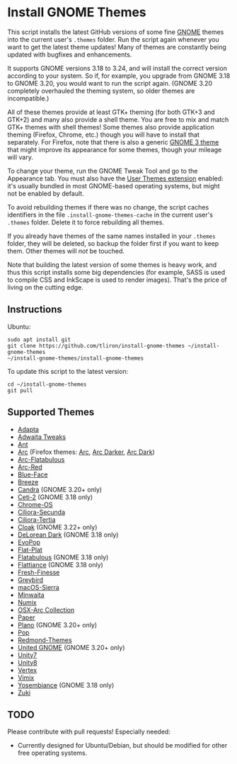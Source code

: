 Install GNOME Themes
====================

This script installs the latest GitHub versions of some fine [GNOME](https://www.gnome.org/) themes into the current user's `.themes` folder. Run the script again whenever you want to get the latest theme updates! Many of themes are constantly being updated with bugfixes and enhancements.

It supports GNOME versions 3.18 to 3.24, and will install the correct version according to your system. So if, for example, you upgrade from GNOME 3.18 to GNOME 3.20, you would want to run the script again. (GNOME 3.20 completely overhauled the theming system, so older themes are incompatible.)

All of these themes provide at least GTK+ theming (for both GTK+3 and GTK+2) and many also provide a shell theme. You are free to mix and match GTK+ themes with shell themes! Some themes also provide application theming (Firefox, Chrome, etc.) though you will have to install that separately. For Firefox, note that there is also a generic [GNOME 3 theme](https://addons.mozilla.org/en-US/firefox/addon/adwaita/) that might improve its appearance for some themes, though your mileage will vary.

To change your theme, run the GNOME Tweak Tool and go to the Appearance tab. You must also have the [User Themes extension](https://extensions.gnome.org/extension/19/user-themes/) enabled: it's usually bundled in most GNOME-based operating systems, but might not be enabled by default.

To avoid rebuilding themes if there was no change, the script caches identifiers in the file `.install-gnome-themes-cache` in the current user's `.themes` folder. Delete it to force rebuilding all themes.

If you already have themes of the same names installed in your `.themes` folder, they will be deleted, so backup the folder first if you want to keep them. Other themes will _not_ be touched.

Note that building the latest version of some themes is heavy work, and thus this script installs some big dependencies (for example, SASS is used to compile CSS and InkScape is used to render images). That's the price of living on the cutting edge.


Instructions
------------

Ubuntu:

    sudo apt install git
    git clone https://github.com/tliron/install-gnome-themes ~/install-gnome-themes
    ~/install-gnome-themes/install-gnome-themes

To update this script to the latest version:

    cd ~/install-gnome-themes
    git pull


Supported Themes
----------------

* [Adapta](https://github.com/tista500/Adapta)
* [Adwaita Tweaks](https://github.com/Jazqa/adwaita-tweaks)
* [Ant](https://github.com/EliverLara/Ant)
* [Arc](https://github.com/horst3180/arc-theme) (Firefox themes: [Arc](https://addons.mozilla.org/en-US/firefox/addon/arc-theme/), [Arc Darker](https://addons.mozilla.org/en-US/firefox/addon/arc-darker-theme/), [Arc Dark](https://addons.mozilla.org/en-US/firefox/addon/arc-dark-theme/))
* [Arc-Flatabulous](https://github.com/andreisergiu98/arc-flatabulous-theme)
* [Arc-Red](https://github.com/mclmza/arc-theme-Red)
* [Blue-Face](https://github.com/Vistaus/Blue-Face)
* [Breeze](https://github.com/dirruk1/gnome-breeze)
* [Candra](https://github.com/killhellokitty/Candra-Themes-3.20) (GNOME 3.20+ only)
* [Ceti-2](https://github.com/horst3180/ceti-theme) (GNOME 3.18 only)
* [Chrome-OS](https://github.com/Elbullazul/Chrome-OS)
* [Ciliora-Secunda](https://github.com/zagortenay333/ciliora-secunda-shell)
* [Ciliora-Tertia](https://github.com/zagortenay333/ciliora-tertia-shell)
* [Cloak](https://github.com/killhellokitty/Cloak-3.22) (GNOME 3.22+ only)
* [DeLorean Dark](https://github.com/killhellokitty/DeLorean-Dark-3.18) (GNOME 3.18 only)
* [EvoPop](https://github.com/solus-cold-storage/evopop-gtk-theme)
* [Flat-Plat](https://github.com/nana-4/Flat-Plat)
* [Flatabulous](https://github.com/anmoljagetia/Flatabulous) (GNOME 3.18 only)
* [Flattiance](https://github.com/IonicaBizau/Flattiance) (GNOME 3.18 only)
* [Fresh-Finesse](https://github.com/Vistaus/Fresh-Finesse)
* [Greybird](https://github.com/shimmerproject/Greybird)
* [macOS-Sierra](https://github.com/Elbullazul/macOS-Sierra)
* [Minwaita](https://github.com/godlyranchdressing/Minwaita)
* [Numix](https://github.com/numixproject/numix-gtk-theme)
* [OSX-Arc Collection](https://github.com/LinxGem33/OSX-Arc-Darker)
* [Paper](https://github.com/snwh/paper-gtk-theme)
* [Plano](https://github.com/lassekongo83/plano-theme) (GNOME 3.20+ only)
* [Pop](https://github.com/system76/pop-gtk-theme)
* [Redmond-Themes](https://github.com/Elbullazul/Redmond-Themes)
* [United GNOME](https://github.com/godlyranchdressing/United-GNOME) (GNOME 3.20+ only)
* [Unity7](https://github.com/B00merang-Project/unity7)
* [Unity8](https://github.com/B00merang-Project/unity8)
* [Vertex](https://github.com/horst3180/vertex-theme)
* [Vimix](https://github.com/vinceliuice/vimix-gtk-themes)
* [Yosembiance](https://github.com/bsundman/Yosembiance) (GNOME 3.18 only)
* [Zuki](https://github.com/lassekongo83/zuki-themes)


TODO
----

Please contribute with pull requests! Especially needed:

* Currently designed for Ubuntu/Debian, but should be modified for other free operating systems.

